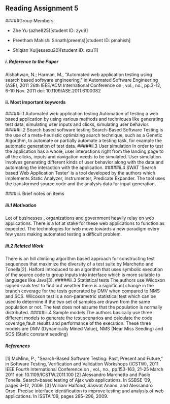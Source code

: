 ## Reading Assignment 5
#####Group Members:

- Zhe Yu (azhe825)[student ID: zyu9]

- Preetham Mahishi Srinath(preems)[student ID: pmahish]

- Shiqian Xu(jessexu20)[student ID: sxu11]

##### i. Reference to the Paper
Alshahwan, N.; Harman, M., "Automated web application testing using search based software engineering," in Automated Software Engineering (ASE), 2011 26th IEEE/ACM International Conference on , vol., no., pp.3-12, 6-10 Nov. 2011 doi: 10.1109/ASE.2011.6100082

#### ii. Most important keywords
#####ii.1 Automated web application testing 
Automation of testing a web based application by using various methods and techniques like generating test data, simulating user inputs and clicks, simulating user behavior. 
#####ii.2 Search based software testing
Search-Based Software Testing is the use of a meta-heuristic optimizing search technique, such as a Genetic Algorithm, to automate or partially automate a testing task, for example the automatic generation of test data.
#####ii.3 User simulation
In order to test the application has a whole, user interactions right from the landing page to all the clicks, inputs and navigation needs to be simulated. User simulation involves generating different kinds of user behavior along with the data and automating the interaction with the application.
#####ii.4 SWAT
'Search based Web Application Tester' is a tool developed by the authors which implements Static Analyzer, Instrumenter, Predicate Expander. The tool uses the transformed source code and the analysis data for input generation.

####iii. Brief notes on items
##### iii.1 Motivation
Lot of businesses , organizations and government heavily relay on web applications. There is a lot at stake for these web applications to function as expected. The technologies for web move towards a new paradigm every few years making automated testing a difficult problem.
##### iii.2 Related Work
There is an hill climbing algorithm based approach for constructing test sequences that maximize the diversity of a test suite by Marchetto and Tonella[2]. Halford introduced  to an algorithm  that  uses symbolic execution of the source code to group inputs into interface which is more suitable to languages like Java[3].
#####iii.3 Statistical tests
 The authors use Wilcoxon signed-rank test to find out weather there is a significant change in the branch coverage for the tests generated by DMV when compared to NMS and SCS. Wilcoxon test is a non-parametric statistical test which can be used to determine if the two set of samples are drawn from the same population or not. The test does not assume that the population is normally distributed.
#####iii.4  Sample models
The authors basically use three different models to generate the test scenarios and calculate the code coverage,fault results and performance of the execution. These three models are DMV (Dynamically Mined Value), NMS (Near Miss Seeding) and SCS (Static constant seeding)

##### References  
[1] McMinn, P., "Search-Based Software Testing: Past, Present and Future," in Software Testing, Verification and Validation Workshops (ICSTW), 2011 IEEE Fourth International Conference on , vol., no., pp.153-163, 21-25 March 2011
doi: 10.1109/ICSTW.2011.100
[2] Alessandro Marchetto and Paolo Tonella.  Search-based testing of Ajax
web applications.  In SSBSE ’09, pages 3–12, 2009.
[3] William Halfond, Saswat Anand, and Alessandro Orso. Precise interface
identification  to  improve  testing  and  analysis  of  web  applications.   In
ISSTA ’09, pages 285–296, 2009.

